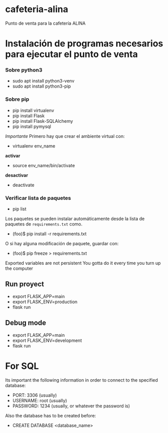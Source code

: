 # cafeteria-alina
Punto de venta para la cafetería ALINA


# Instalación de programas necesarios para ejecutar el punto de venta

### Sobre python3
- sudo apt install python3-venv
- sudo apt install python3-pip

### Sobre pip
- pip install virtualenv
- pip install Flask
- pip install Flask-SQLAlchemy
- pip install pymysql

*Importante* Primero hay que crear el ambiente virtual con:
- virtualenv env_name

**activar**
- source env_name/bin/activate

**desactivar**
- deactivate

### Verificar lista de paquetes
- pip list

Los paquetes se pueden instalar automáticamente desde la lista de paquetes de `requirements.txt` como.

- (foo)$ pip install -r requirements.txt

O si hay alguna modificación de paquete, guardar con:

- (foo)$ pip freeze > requirements.txt




Exported variables  are not persistent
You gotta do it every time you turn up the computer

## Run proyect
- export FLASK_APP=main
- export FLASK_ENV=production
- flask run

## Debug mode
- export FLASK_APP=main
- export FLASK_ENV=development
- flask run 


# For SQL
Its important the following information in order to connect to the specified database:
- PORT: 3306 (usually)
- USERNAME: root (usually)
- PASSWORD: 1234 (usually, or whatever the password is)

Also the database has to be created before:
- CREATE DATABASE <database_name> 

